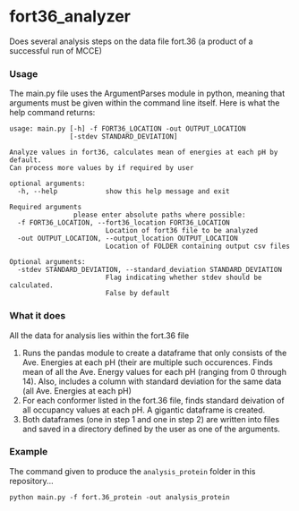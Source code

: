 # fort36_analyzer
Does several analysis steps on the data file fort.36 (a product of a successful run of MCCE)
### Usage
The main.py file uses the ArgumentParses module in python, meaning that arguments must be given within the command line itself. Here is what the help command returns:
```
usage: main.py [-h] -f FORT36_LOCATION -out OUTPUT_LOCATION
               [-stdev STANDARD_DEVIATION]

Analyze values in fort36, calculates mean of energies at each pH by default.
Can process more values by if required by user

optional arguments:
  -h, --help            show this help message and exit

Required arguments
                please enter absolute paths where possible:
  -f FORT36_LOCATION, --fort36_location FORT36_LOCATION
                        Location of fort36 file to be analyzed
  -out OUTPUT_LOCATION, --output_location OUTPUT_LOCATION
                        Location of FOLDER containing output csv files

Optional arguments:
  -stdev STANDARD_DEVIATION, --standard_deviation STANDARD_DEVIATION
                        Flag indicating whether stdev should be calculated.
                        False by default
```

### What it does
All the data for analysis lies within the fort.36 file
1. Runs the pandas module to create a dataframe that only consists of the Ave. Energies at each pH (their are multiple such occurences. Finds mean of all the Ave. Energy values for each pH (ranging from 0 through 14). Also, includes a column with standard deviation for the same data (all Ave. Energies at each pH)
2. For each conformer listed in the fort.36 file, finds standard deivation of all occupancy values at each pH. A gigantic dataframe is created.
3. Both dataframes (one in step 1 and one in step 2) are written into files and saved in a directory defined by the user as one of the arguments.

### Example
The command given to produce the `analysis_protein` folder in this repository...
```
python main.py -f fort.36_protein -out analysis_protein
```

